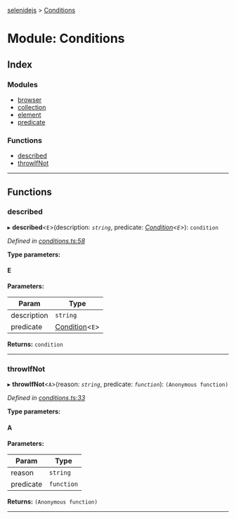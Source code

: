[selenidejs](../README.md) > [Conditions](../modules/conditions.md)

# Module: Conditions

## Index

### Modules

* [browser](conditions.browser.md)
* [collection](conditions.collection.md)
* [element](conditions.element.md)
* [predicate](conditions.predicate.md)

### Functions

* [described](conditions.md#described)
* [throwIfNot](conditions.md#throwifnot)

---

## Functions

<a id="described"></a>

###  described

▸ **described**<`E`>(description: *`string`*, predicate: *[Condition](condition.md)<`E`>*): `condition`

*Defined in [conditions.ts:58](https://github.com/KnowledgeExpert/selenidejs/blob/master/lib/conditions.ts#L58)*

**Type parameters:**

#### E 
**Parameters:**

| Param | Type |
| ------ | ------ |
| description | `string` |
| predicate | [Condition](condition.md)<`E`> |

**Returns:** `condition`

___
<a id="throwifnot"></a>

###  throwIfNot

▸ **throwIfNot**<`A`>(reason: *`string`*, predicate: *`function`*): `(Anonymous function)`

*Defined in [conditions.ts:33](https://github.com/KnowledgeExpert/selenidejs/blob/master/lib/conditions.ts#L33)*

**Type parameters:**

#### A 
**Parameters:**

| Param | Type |
| ------ | ------ |
| reason | `string` |
| predicate | `function` |

**Returns:** `(Anonymous function)`

___

